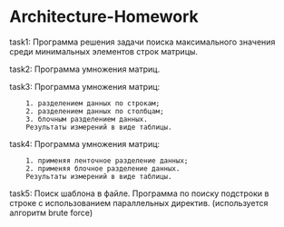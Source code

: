 # Architecture-Homework

task1: Программа решения задачи поиска максимального значения среди минимальных элементов строк матрицы.

task2: Программа умножения матриц.

task3: Программа умножения матриц:  

		1. разделением данных по строкам;
		2. разделением данных по столбцам;
		3. блочным разделением данных.
		Результаты измерений в виде таблицы.

task4: Программа умножения матриц:

		1. применяя ленточное разделение данных;
		2. применяя блочное разделение данных.
		Результаты измерений в виде таблицы.

task5: Поиск шаблона в файле. Программа по поиску подстроки в строке с использованием параллельных директив. (используется алгоритм brute force)
